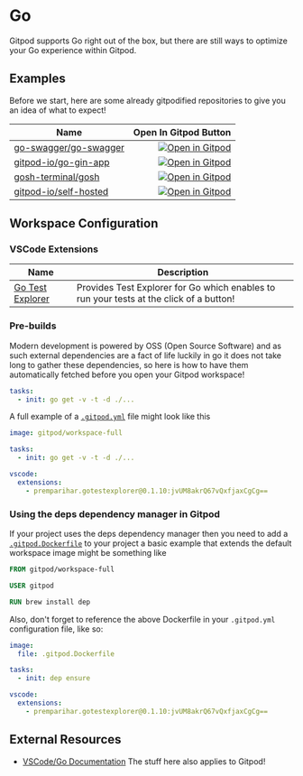 # Go



Gitpod supports Go right out of the box, but there are still ways to optimize your Go experience within Gitpod.

## Examples
Before we start, here are some already gitpodified repositories to give you an idea of what to expect!

| Name    | Open In Gitpod Button |
|---------|----------------------:|
| [go-swagger/go-swagger](https://github.com/go-swagger/go-swagger) | [![Open in Gitpod](https://gitpod.io/button/open-in-gitpod.svg)](https://gitpod.io/#https://github.com/go-swagger/go-swagger) |
| [gitpod-io/go-gin-app](https://github.com/gitpod-io/go-gin-app) | [![Open in Gitpod](https://gitpod.io/button/open-in-gitpod.svg)](https://gitpod.io/#https://github.com/gitpod-io/go-gin-app)
| [gosh-terminal/gosh](https://github.com/gosh-terminal/gosh) | [![Open in Gitpod](https://gitpod.io/button/open-in-gitpod.svg)](https://gitpod.io/#https://github.com/gosh-terminal/gosh)
| [gitpod-io/self-hosted](https://github.com/gitpod-io/self-hosted) | [![Open in Gitpod](https://gitpod.io/button/open-in-gitpod.svg)](https://gitpod.io/#https://github.com/gitpod-io/self-hosted)

## Workspace Configuration
### VSCode Extensions
| Name    | Description |
|---------|----------------------|
| [Go Test Explorer](https://marketplace.visualstudio.com/items?itemName=premparihar.gotestexplorer) | Provides Test Explorer for Go which enables to run your tests at the click of a button! |
### Pre-builds
Modern development is powered by OSS (Open Source Software) and as such external dependencies are a fact of life luckily in go it does not take long to gather these dependencies, so here is how to have them automatically fetched before you open your Gitpod workspace!
```yaml
tasks:
  - init: go get -v -t -d ./...
```
A full example of a [`.gitpod.yml`](https://www.gitpod.io/docs/41_config_gitpod_file/) file might look like this
```yaml
image: gitpod/workspace-full

tasks:
  - init: go get -v -t -d ./...

vscode:
  extensions:
    - premparihar.gotestexplorer@0.1.10:jvUM8akrQ67vQxfjaxCgCg==
```

### Using the deps dependency manager in Gitpod
If your project uses the deps dependency manager then you need to add a [`.gitpod.Dockerfile`](https://www.gitpod.io/docs/42_config_docker/) to your project a basic example that extends the default workspace image might be something like
```Dockerfile
FROM gitpod/workspace-full

USER gitpod

RUN brew install dep
```
Also, don't forget to reference the above Dockerfile in your `.gitpod.yml` configuration file, like so:
```yaml
image:
  file: .gitpod.Dockerfile

tasks:
  - init: dep ensure

vscode:
  extensions:
    - premparihar.gotestexplorer@0.1.10:jvUM8akrQ67vQxfjaxCgCg==
```
## External Resources
* [VSCode/Go Documentation](https://code.visualstudio.com/docs/languages/go) The stuff here also applies to Gitpod!

